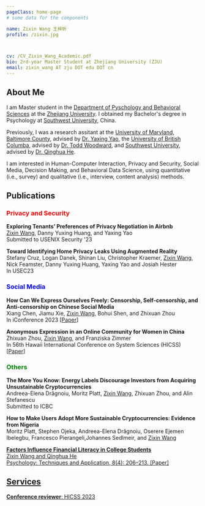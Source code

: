 ```yaml
---
pageClass: home-page
# some data for the components

name: Zixin Wang 王梓昕
profile: /zixin.jpg



cv: /CV_Zixin_Wang_Academic.pdf
bio: 2rd-year Master Student at Zhejiang University (ZJU)
email: zixin_wang AT zju DOT edu DOT cn
---
```


<ProfileSection :frontmatter="$page.frontmatter" />

## About Me

I am Master student in the [Department of Pyschology and Behavioral Sciences](http://www.psych.zju.edu.cn/) at the [Zhejiang University](https://www.zju.edu.cn/). I obtained my Bachelor's degree in Psychology at [Southwest University](http://www.swu.edu.cn/), China.

Previously, I was a research assitant at the [University of Maryland, Baltimore County](https://informationsystems.umbc.edu/), advised by [Dr. Yaxing Yao](http://www.yaxingyao.com/), the [University of British Columba](http://www.psych.zju.edu.cn/), advised by [Dr. Todd Woodward](https://psychiatry.ubc.ca/person/todd-woodward/), and [Southwest University](http://www.swu.edu.cn/), advised by [Dr. Qinghua He](www.he-lab.cn).

I am interested in Human-Computer Interaction, Privacy and Security, Social Media, Decision Making, and Behavioral Data Science, using quantitative (i.e., survey) and qualitative (i.e., interview, content analysis) methods.

## Publications

### <font color=red>Privacy and Security</font>
**Exploring Tenants’ Preferences of Privacy Negotiation in Airbnb**<br><u>Zixin Wang</u>, Danny Yuxing Huang, and Yaxing Yao <br> Submitted to USENIX Security '23

**Toward Identifying Home Privacy Leaks Using Augmented Reality**<br>Stefany Cruz, Logan Danek, Shinan Liu, Christopher Kraemer, <u>Zixin Wang</u>, Nick Feamster, Danny Yuxing Huang, Yaxing Yao and Josiah Hester<br> In USEC23

### <font color=blue>Social Media</font>
**How Can We Express Ourselves Freely: Censorship, Self-censorship, and Anti-censorship on Chinese Social Media**<br>Xiang Chen, Jiamu Xie, <u>Zixin Wang</u>, Bohui Shen, and Zhixuan Zhou<br> In iConference 2023 [[Paper](https://arxiv.org/pdf/2211.13748.pdf)]

**Anonymous Expression in an Online Community for Women in China**<br>Zhixuan Zhou, <u>Zixin Wang</u>, and Franziska Zimmer<br>In 56th Hawaii International Conference on System Sciences (HICSS) [[Paper](https://arxiv.org/pdf/2206.07923.pdf)]

### <font color=green>Others</font>
**The More You Know: Energy Labels Discourage Investors from Acquiring Unsustainable Cryptocurrencies**<br>Andreea-Elena Drăgnoiu, Moritz Platt, <u>Zixin Wang</u>, Zhixuan Zhou, and Alin Stefanescu<br> Submitted to ICBC

**How to Make Users Adopt More Sustainable Cryptocurrencies: Evidence from Nigeria**<br>Moritz Platt, Stephen Ojeka, Andreea-Elena Drăgnoiu, Oserere Ejemen Ibelegbu, Francesco Pierangeli,Johannes Sedlmeir, and <u>Zixin Wang<u><br>

**Factors Influence Financial Literacy in College Students** <br><u>Zixin Wang</u> and Qinghua He<br> 
Psychology: Techniques and Application, 8(4): 206–213. [[Paper](http://www.xljsyyy.com/CN/abstract/abstract415.shtml)]

## Services
**Conference reviewer**: HICSS 2023








<!-- Custom style for this page -->

<style lang="stylus">

.theme-container.home-page .page
  font-size 14px
  font-family "lucida grande", "lucida sans unicode", lucida, "Helvetica Neue", Helvetica, Arial, sans-serif;
  p
    margin 0 0 0.5rem
  p, ul, ol
    line-height normal
  a
    font-weight normal
  .theme-default-content:not(.custom) > h2
    margin-bottom 0.5rem
  .theme-default-content:not(.custom) > h2:first-child + p
    margin-top 0.5rem
  .theme-default-content:not(.custom) > h3
    padding-top 4rem

  /* Override */
  .md-card
    margin-top 0.5em
    .card-image
      padding 0.2rem
      img
        max-width 120px
        max-height 120px
    .card-content p
      -webkit-margin-after 0.2em

@media (max-width: 419px)
  .theme-container.home-page .page
    p, ul, ol
      line-height 1.5

    .md-card
      .card-image
        img
          width 100%
          max-width 400px

</style>
